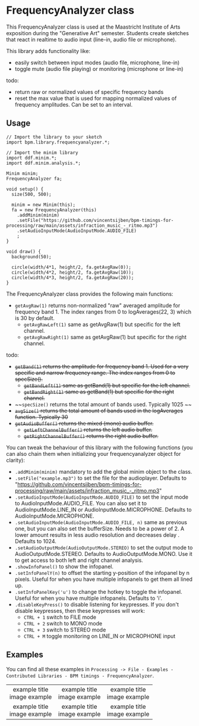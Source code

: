 # FrequencyAnalyzer class
This FrequencyAnalyzer class is used at the Maastricht Institute of Arts exposition during the "Generative Art" semester.
Students create sketches that react in realtime to audio input (line-in, audio file or microphone).

 This library adds functionality like:
 - easily switch between input modes (audio file, microphone, line-in)
 - toggle mute (audio file playing) or monitoring (microphone or line-in)
 
 todo:
 - return raw or normalized values of specific frequency bands
 - reset the max value that is used for mapping normalized values of frequency amplitudes. Can be set to an interval.
 
## Usage

```
// Import the library to your sketch
import bpm.library.frequencyanalyzer.*;

// Import the minim library
import ddf.minim.*;
import ddf.minim.analysis.*;

Minim minim;
FrequencyAnalyzer fa;

void setup() {
  size(500, 500);

  minim = new Minim(this);
  fa = new FrequencyAnalyzer(this)
    .addMinim(minim)
    .setFile("https://github.com/vincentsijben/bpm-timings-for-processing/raw/main/assets/infraction_music_-_ritmo.mp3")
    .setAudioInputMode(AudioInputMode.AUDIO_FILE)
    ;
}

void draw() {
  background(50);

  circle(width/4*1, height/2, fa.getAvgRaw(0));
  circle(width/4*2, height/2, fa.getAvgRaw(10));
  circle(width/4*3, height/2, fa.getAvgRaw(20));
}
```

The FrequencyAnalyzer class provides the following main functions:

* `getAvgRaw(1)` returns non-normalized "raw" averaged amplitude for frequency band 1. The index ranges from 0 to logAverages(22, 3) which is 30 by default.
  * `getAvgRawLeft(1)` same as getAvgRaw(1) but specific for the left channel.
  * `getAvgRawRight(1)` same as getAvgRaw(1) but specific for the right channel.

todo:

* ~~`getBand(1)` returns the amplitude for frequency band 1. Used for a very specific and narrow frequency range. The index ranges from 0 to specSize().~~
  * ~~`getBandLeft(1)` same as getBand(1) but specific for the left channel.~~
  * ~~`getBandRight(1)` same as getBand(1) but specific for the right channel.~~
* ~~`specSize()` returns the total amount of bands used. Typically 1025 ~~
* ~~`avgSize()` returns the total amount of bands used in the logAverages function. Typically 30~~
* ~~`getAudioBuffer()` returns the mixed (mono) audio buffer.~~
  * ~~`getLeftChannelBuffer()` returns the left audio buffer.~~
  * ~~`getRightChannelBuffer()` returns the right audio buffer.~~


You can tweak the behaviour of this library with the following functions (you can also chain them when initializing your frequencyanalyzer object for clarity):
* `.addMinim(minim)` mandatory to add the global minim object to the class.
* `.setFile("example.mp3")` to set the file for the audioplayer. Defaults to "https://github.com/vincentsijben/bpm-timings-for-processing/raw/main/assets/infraction_music_-_ritmo.mp3"
* `.setAudioInputMode(AudioInputMode.AUDIO_FILE)` to set the input mode to AudioInputMode.AUDIO_FILE. You can also set it to AudioInputMode.LINE_IN or AudioInputMode.MICROPHONE. Defaults to AudioInputMode.MICROPHONE. 
* `.setAudioInputMode(AudioInputMode.AUDIO_FILE, n)` same as previous one, but you can also set the bufferSize. Needs to be a power of 2. A lower amount results in less audio resolution and decreases delay . Defaults to 1024.
* `.setAudioOutputMode(AudioOutputMode.STEREO)` to set the output mode to AudioOutputMode.STEREO. Defaults to AudioOutputMode.MONO. Use it to get access to both left and right channel analysis.
* `.showInfoPanel()` to show the infopanel.
* `.setInfoPanelY(n)` to offset the starting y-position of the infopanel by n pixels. Useful for when you have multiple infopanels to get them all lined up.
* `.setInfoPanelKey('u')` to change the hotkey to toggle the infopanel. Useful for when you have multiple infopanels. Defaults to 'i'.
* `.disableKeyPress()` to disable listening for keypresses. If you don't disable keypresses, then these keypresses will work:
  * `CTRL + 1` switch to FILE mode
  * `CTRL + 2` switch to MONO mode
  * `CTRL + 3` switch to STEREO mode
  * `CTRL + M` toggle monitoring on LINE_IN or MICROPHONE input

<!-- 
  * `CTRL + R` reset the max value
* `getAvg(2)` function that returns normalized value of the frequency band with index 2. The normalization mapping is done by continuously checking the highest overall amplitude.
* `getAvg(2, 150)` function that returns normalized value of the frequency band with index 2, mapped with a max value of 150.
* `resetMaxValue()` function that resets the overall max value (to 0.1f).
* `.resetMaxValueDuration(2000)` to reset the max value every 2000 milliseconds.
* `.setBandsPerOctave(6)` to get a total of 6 * 10 bands. 
-->  

## Examples
You can find all these examples in `Processing -> File - Examples - Contributed Libraries - BPM timings - FrequencyAnalyzer`.

<table width="100%">
  <tr>
    <td valign="top" align="center" width="33%">example title<br>image example</td>
    <td valign="top" align="center" width="33%">example title<br>image example</td>
    <td valign="top" align="center" width="33%">example title<br>image example</td>
  </tr>
   <tr>
   <td valign="top" align="center" width="33%">example title<br>image example</td>
   <td valign="top" align="center" width="33%">example title<br>image example</td>
   <td valign="top" align="center" width="33%">example title<br>image example</td>
  </tr>
 </table>
